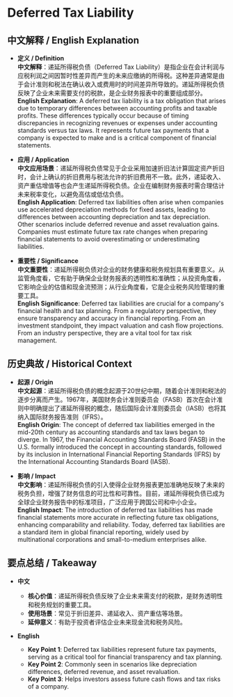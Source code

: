 # Deferred Tax Liability

## 中文解释 / English Explanation

* **定义 / Definition**  
  **中文解释**：递延所得税负债（Deferred Tax Liability）是指企业在会计利润与应税利润之间因暂时性差异而产生的未来应缴纳的所得税。这种差异通常是由于会计准则和税法在确认收入或费用时的时间差异所导致的。递延所得税负债反映了企业未来需要支付的税款，是企业财务报表中的重要组成部分。  
  **English Explanation**: A deferred tax liability is a tax obligation that arises due to temporary differences between accounting profits and taxable profits. These differences typically occur because of timing discrepancies in recognizing revenues or expenses under accounting standards versus tax laws. It represents future tax payments that a company is expected to make and is a critical component of financial statements.

* **应用 / Application**  
  **中文应用场景**：递延所得税负债常见于企业采用加速折旧法计算固定资产折旧时，会计上确认的折旧费用与税法允许的折旧费用不一致。此外，递延收入、资产重估增值等也会产生递延所得税负债。企业在编制财务报表时需合理估计未来税率变化，以避免高估或低估负债。  
  **English Application**: Deferred tax liabilities often arise when companies use accelerated depreciation methods for fixed assets, leading to differences between accounting depreciation and tax depreciation. Other scenarios include deferred revenue and asset revaluation gains. Companies must estimate future tax rate changes when preparing financial statements to avoid overestimating or underestimating liabilities.

* **重要性 / Significance**  
  **中文重要性**：递延所得税负债对企业的财务健康和税务规划具有重要意义。从监管角度看，它有助于确保企业财务报表的透明性和准确性；从投资角度看，它影响企业的估值和现金流预测；从行业角度看，它是企业税务风险管理的重要工具。  
  **English Significance**: Deferred tax liabilities are crucial for a company's financial health and tax planning. From a regulatory perspective, they ensure transparency and accuracy in financial reporting. From an investment standpoint, they impact valuation and cash flow projections. From an industry perspective, they are a vital tool for tax risk management.

## 历史典故 / Historical Context

* **起源 / Origin**  
  **中文起源**：递延所得税负债的概念起源于20世纪中期，随着会计准则和税法的逐步分离而产生。1967年，美国财务会计准则委员会（FASB）首次在会计准则中明确提出了递延所得税的概念，随后国际会计准则委员会（IASB）也将其纳入国际财务报告准则（IFRS）。  
  **English Origin**: The concept of deferred tax liabilities emerged in the mid-20th century as accounting standards and tax laws began to diverge. In 1967, the Financial Accounting Standards Board (FASB) in the U.S. formally introduced the concept in accounting standards, followed by its inclusion in International Financial Reporting Standards (IFRS) by the International Accounting Standards Board (IASB).

* **影响 / Impact**  
  **中文影响**：递延所得税负债的引入使得企业财务报表更加准确地反映了未来的税务负担，增强了财务信息的可比性和可靠性。目前，递延所得税负债已成为全球企业财务报告中的标准项目，广泛应用于跨国公司和中小企业。  
  **English Impact**: The introduction of deferred tax liabilities has made financial statements more accurate in reflecting future tax obligations, enhancing comparability and reliability. Today, deferred tax liabilities are a standard item in global financial reporting, widely used by multinational corporations and small-to-medium enterprises alike.

## 要点总结 / Takeaway

* **中文**  
  - **核心价值**：递延所得税负债反映了企业未来需支付的税款，是财务透明性和税务规划的重要工具。  
  - **使用场景**：常见于折旧差异、递延收入、资产重估等场景。  
  - **延伸意义**：有助于投资者评估企业未来现金流和税务风险。

* **English**  
  - **Key Point 1**: Deferred tax liabilities represent future tax payments, serving as a critical tool for financial transparency and tax planning.  
  - **Key Point 2**: Commonly seen in scenarios like depreciation differences, deferred revenue, and asset revaluation.  
  - **Key Point 3**: Helps investors assess future cash flows and tax risks of a company.